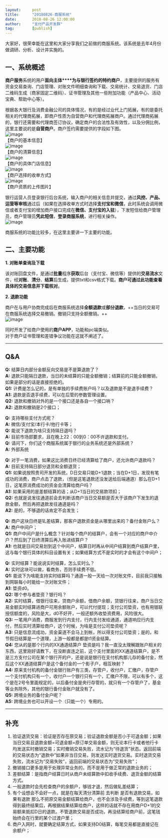 ```yaml
---                                                                        
layout:     post                                            
title:      "20180826-商服系统"                                                                       
date:       2018-08-26 12:00:00                                                                           
author:     "支付产品开发群"                                      
tag:		[publish]                                
---
```



大家好，很荣幸能在这里和大家分享我们之前做的商服系统。该系统是去年4月份做调研、分析、设计并实施的。  

## 一、系统概述

**商户服务**系统的用户**面向主体****为与银行签约的特约商户**，主要提供的服务有资金交易查询、门店管理、对账文件明细查询和下载、交易统计、交易退货、门店二维码生成（商家固定二维码）、证书管理及其他一些附加功能（产品中心、活动宝典、帮助中心等）。 

根据各大银行及消费金融公司的具体情况，有的是经过业代上门拓展，有的是委托相关的代理商拓展，即商户性质为自营商户和代理商拓展商户。通过代理商拓展的，银行还需要和代理商签订协议，确定商户的合法性及有效性，以及分佣比例，这里主要说的是**自营商户**。商户签约需要提供的字段如下图。  
![image](http://static.cocolian.cn/img/201808/20180826_193336.png)   
【商户的基本信息】  
![image](http://static.cocolian.cn/img/201808/20180826_193411.png)  
【商户的清算信息】  
![image](http://static.cocolian.cn/img/201808/20180826_193436.png)  
【商户的具体门店信息】  
![image](http://static.cocolian.cn/img/201808/20180826_193458.png)  
【商户选择的收单方式】  
![image](http://static.cocolian.cn/img/201808/20180826_193536.png)  
【商户资质的上传图片】  


银行运营人员登录银行后台系统，输入商户的相关信息并提交，通过**风控、产品、运营等审核**通过后（如果在选择收单方式时选择**支付宝和微信**，此时系统会调用微信或者支付宝的增加商户接口完成在**微信、支付宝的入驻**），下发短信给商户管理员，商户管理员**凭此短信**，**登录商服系统**，进行相关操作。  
![image](http://static.cocolian.cn/img/201808/20180826_194021.png)   

商服系统的功能比较多，在这里主要讲一下主要的功能。  

## 二、主要功能  

**1. 对账单查询及下载** 
  
该对账回盘文件，是通过**批量**程序**获取**后台（支付宝、微信等）提供的**交易流水**文件，经**对账**、**清分**、**结算**后生成，提供txt和csv格式下载。**商户可通过此功能查看具体的交易信息并下载核对**。  

**2. 退款功能** 
  
商户在与用户协商完成后在商服系统选择**全额退款**或**部分退款**，++当日的交易可在商服系统选择交易撤销。撤销只支持全额撤销。++  
![image](http://static.cocolian.cn/img/201808/20180826_194634.png)  

同时开发了给商户使用的**商户APP**，功能和pc端类似。  
对于商户证书管理和差错争议功能在这就不阐述了。

---

## Q&A
**Q:** 结算日内部分金额反向交易是不是算退款了？  
**A:** 退款只能隔日退款，当日的未结算的只能全额撤销；结算前的只能全额撤销，如果是部分的话是直接拒绝的。    
**Q1:** 计费是怎么记的，是有单独的手续费账户吗？以及退款是不是退手续费？  
**A1:** 退款是否退手续费，可以在后管的参数管理设置。  
**Q2:** 退款和撤销对外的是一个接口还是各自一个接口呐？  
**A2:** 退款和撤销是2个接口；  

**Q:** 支持哪些支付方式呢？  
**A:** 微信/支付宝/本行卡/他行卡等；  
**Q:** 能说下退款为啥只支持隔日退吗？  
**A:** 目前市场部要求，且在晚上22：00到0：00不许退款和支付。    
**Q:** 请问下，你们这个商服系统属于银行的业务系统还是外部系统？    
**A:** 外部系统    

**Q:** 对于一笔消费，如果这比消费日终已经清算给了商户，还允许商户退款吗？  
**A:** 目前支持隔日部分退货和全额退货；  
**Q1:** 如果说按照贵司开发的系统，D日交易只能D+1退款；当在D+1日，发现有笔成功的消费，商户点击了退款，（但是这笔退款还没发送给后端通道）那么在D+1日，这笔原消费成功的资金会清算给商户吗？  
**A1:** 如果采用的是差额结算的话；从D+1当日的交易款项扣；  
**Q2:** 也就是说发往通道前会去判断该商户当日交易额是否大于该商户下发生的退款金额，然后再把退款发往通道是吗？  
**A2:** 是的，不够退的话肯定不会发生；   

**Q:** 商户这块日终是钆差结算，那客户退款资金是从哪里出来的？备付金账户么？  
**A:** 商户中间户；  
**Q1:** 商户中间户是什么概念？针对每个商户的结算户，会有一个对应的商户中介户？然后到了日终清算后再入账进结算户？  
**A1:** 也就是日间交易划到这个中间户，结算日时再从中间户结算到商户结算户里，这与每个银行具体的科目设置有关；如果结算方式不是实时的才会有这个中间户；  

**Q:** 实时结算？能说说实时结算，怎么实时么？  
**A:** 实时这块可以做，看商务，否则手续费不低。  
**Q1:** 能说下为啥能支持实时结算吗？通道一般一天给一次对账文件，目前我只接触到网联每小时能给一次对账文件；  
**A1:** 垫资d0。  
**Q2:** 哪个参与者垫资？银行吗？  
**A2:** 实时结算，借银行往来，贷商户余额，借商户余额，贷银行往来，商户当日交易金额实时结算进商户可用余额账户，可以代付提现；支付公司垫资，也有用银联授信额度的，风险是大，d0不好开，一般还额外收垫资费用，风险很大。  
**Q3:** 一笔用户消费，商服发到行内支付，行内支付发给通道，通道响应行内支付，然后实时清算给商户，这个时候，为啥是支付公司垫资呢？  
**A3:** 只是信息流成功，资金渠道不会马上到帐，所以得支付公司垫资；是的，和节假日结算是一个道理，上游一般都是都是t1资金结算。  
**Q4:** 您从的是那个行内的XX通道结算户 垫资是吗？我一直没太理解跟账户相关的东西，这里刚好请教下，在没断直连之前，这个支付里面的XX通道结算户，是不是三方支付公司在某个银行开的户，还是说是银行在支付机构那儿存的备付金，然后这个XX通道结算户是这个备付金的一个影子户，相互映射？  
**A4:** 原来支付机构的备付金银行账户有三类，存管户，收付户，汇缴户，存管户一个支付机构只有一个，收付户一个银行只有一个，汇缴户不限，可以有多个，这个是在2号令里面规定的，以后备付金是央行存管的，就只有一个存管户了，基金等业务除外，其他的银行备付金账户就没有了。  
**Q5:** 跨境业务的备付金户呢？  
**A5:** 跨境业务也可以开设一个（只能一个）专用的。  

---

## 补充
1. 验证退货交易：验证是否存在原交易；验证退款金额是否小于可退金额；如果当日交易且退款金额=可退金额=原订单交易金额，则无论本行卡或者他行卡均发送实时撤销交易；实时撤销交易失败，流水记为“待退货”状态。返回前端的交易状态为“退款中”如果非当日交易，则发送实时退货交易。实时退货交易失败，流水记为“交易失败”，返回前端的交易状态为“交易失败”；  
2. 撤销接口更多是用于处理异常业务的，而不是用于做正常的退款业务的；  
3. 差额结算：是指商户结算日时从商户未结算款中扣收手续费、退货金额的结算方式。  
4. 一般退款时会先检查商户的余额户，够钱才退，然后做轧差结算；
5. 有个设想会不会好一点，就是在每天清分清算前 去判断 是否有退款交易，如果有退款 那么不把原交易金额结算给商户，也不会涉及手续费，等到这笔退款 得到最终结果后，再根据结果结算给商户，这样的话就不存在用商户D+1的交易额来抵扣D日的退款。不管退款交易是否成功，再没结算给商户前，这笔钱始终会在行里的某个过渡户里；  
6. 商户入网时，就要确定结算方式，如果支持D0结算，每笔交易都是直接记在余额户；